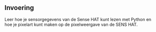 ## Invoering

Leer hoe je sensorgegevens van de Sense HAT kunt lezen met Python en hoe je pixelart kunt maken op de pixelweergave van de SENS HAT.